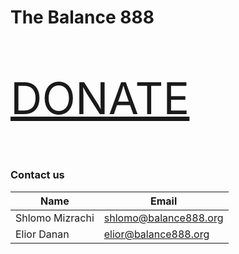 # The Balance 888

<p style="font-size:5em;"><a href="https://thechesedfund.com/888/888-savinglives">DONATE</a></p>


### Contact us

|Name|Email|
|---|---|
|Shlomo Mizrachi |<a href="mailto:shlomo@balance888.org">shlomo@balance888.org</a>|
|Elior Danan |<a href="mailto:elior@balance888.org">elior@balance888.org</a>|

